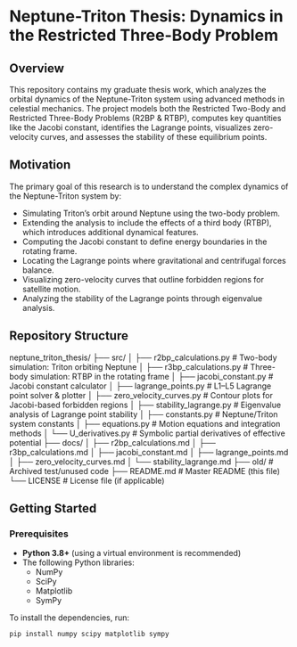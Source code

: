 # Neptune-Triton Thesis: Dynamics in the Restricted Three-Body Problem

## Overview
This repository contains my graduate thesis work, which analyzes the orbital dynamics of the Neptune-Triton system using advanced methods in celestial mechanics. The project models both the Restricted Two-Body and Restricted Three-Body Problems (R2BP & RTBP), computes key quantities like the Jacobi constant, identifies the Lagrange points, visualizes zero-velocity curves, and assesses the stability of these equilibrium points.

## Motivation
The primary goal of this research is to understand the complex dynamics of the Neptune-Triton system by:
- Simulating Triton’s orbit around Neptune using the two-body problem.
- Extending the analysis to include the effects of a third body (RTBP), which introduces additional dynamical features.
- Computing the Jacobi constant to define energy boundaries in the rotating frame.
- Locating the Lagrange points where gravitational and centrifugal forces balance.
- Visualizing zero-velocity curves that outline forbidden regions for satellite motion.
- Analyzing the stability of the Lagrange points through eigenvalue analysis.

## Repository Structure

neptune_triton_thesis/
├── src/
│   ├── r2bp_calculations.py       # Two-body simulation: Triton orbiting Neptune
│   ├── r3bp_calculations.py       # Three-body simulation: RTBP in the rotating frame
│   ├── jacobi_constant.py         # Jacobi constant calculator
│   ├── lagrange_points.py         # L1–L5 Lagrange point solver & plotter
│   ├── zero_velocity_curves.py    # Contour plots for Jacobi-based forbidden regions
│   ├── stability_lagrange.py      # Eigenvalue analysis of Lagrange point stability
│   ├── constants.py               # Neptune/Triton system constants
│   ├── equations.py               # Motion equations and integration methods
│   └── U_derivatives.py           # Symbolic partial derivatives of effective potential
├── docs/
│   ├── r2bp_calculations.md
│   ├── r3bp_calculations.md
│   ├── jacobi_constant.md
│   ├── lagrange_points.md
│   ├── zero_velocity_curves.md
│   └── stability_lagrange.md
├── old/                           # Archived test/unused code
├── README.md                      # Master README (this file)
└── LICENSE                        # License file (if applicable)


## Getting Started

### Prerequisites
- **Python 3.8+** (using a virtual environment is recommended)
- The following Python libraries:
  - NumPy
  - SciPy
  - Matplotlib
  - SymPy

To install the dependencies, run:
```bash
pip install numpy scipy matplotlib sympy
